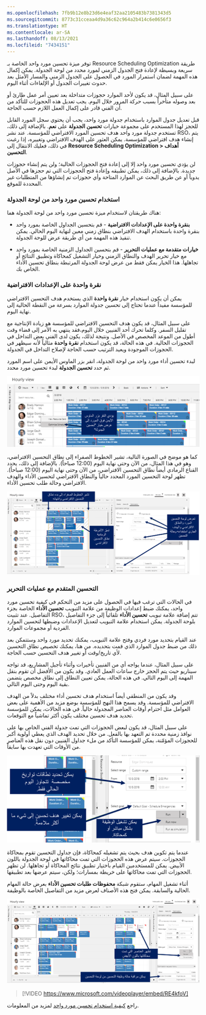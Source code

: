 ```yaml
---
ms.openlocfilehash: 7fb9b12e8b23d6e4eaf32aa2105483b7381343d5
ms.sourcegitcommit: 8773c31cceaa4d9a36c62c964a2b414c6e0656f3
ms.translationtype: HT
ms.contentlocale: ar-SA
ms.lasthandoff: 08/13/2021
ms.locfileid: "7434151"
---
```

توفر ميزة تحسين مورد واحد الخاصة بـ Resource Scheduling Optimization طريقة سريعة وبسيطة لإعادة فتح الجدول الزمني لمورد محدد من لوحة الجدولة. يمكن إكمال هذه المهمة لضمان استمرار المورد في الحصول على الجدول الزمني والمسار الأمثل بعد حدوث تغييرات الجدول أو الإلغاءات أثناء اليوم.

على سبيل المثال، قد يكون لأحد الموارد حجوزات متداخلة بعد تعيين أمر عمل طارئ أو بعد وصوله متأخراً بسبب حركة المرور خلال اليوم. يجب تعديل هذه الحجوزات للتأكد من أن الفني قادر على إكمال العمل اللازم حسب الحاجة.

قبل تعديل جدول الموارد باستخدام جدولة مورد واحد، يجب أن يحتوي سجل المورد القابل للحجز لهذا المستخدم على مجموعة خيارات **تحسين الجدولة** على **نعم**. بالإضافة إلى ذلك، تستخدم جدولة مورد واحد هدف تحسين المورد الافتراضي للمؤسسة. عند نشر RSO، يتم إنشاء هدف افتراضي للمؤسسة. يمكن العثور على الهدف الافتراضي وتغييره، إذا رغبت في ذلك، فعليك الانتقال إلى **Resource Scheduling Optimization > أهداف التحسين**.

لن يؤدي تحسين مورد واحد إلا إلى إعادة فتح الحجوزات الحالية؛ ولن يتم إنشاء حجوزات جديدة. بالإضافة إلى ذلك، يمكن تطبيقه وإعادة فتح الحجوزات التي تم حجزها في الأصل يدوياً أو عن طريق البحث عن الموارد المتاحة وأي حجوزات تم إنشاؤها من المتطلبات غير المحددة للموقع.

### <a name="use-single-resource-optimization-from-the-schedule-board"></a>استخدام تحسين مورد واحد من لوحة الجدولة

هناك طريقتان لاستخدام ميزة تحسين مورد واحد من لوحة الجدولة هما:

-   **بنقرة واحدة على الإعدادات الافتراضية** - قم بتحسين الجداول الخاصة بمورد واحد بنقرة واحدة باستخدام الهدف الافتراضي بنطاق زمني معين لنهاية اليوم الحالي. يمكن تنفيذ هذه المهمة من أي طريقة عرض للوحة الجدولة.

-   **خيارات متقدمة مع عمليات التحرير** - قم بتحسين الجداول الزمنية الخاصة بمورد واحد مع خيار تحرير الهدف والنطاق الزمني وخيار التشغيل كمحاكاة وتطبيق النتائج أو تجاهلها.
    هذا الخيار يمكن فقط من عرض لوحة الجدولة المرتبطة بنطاق تحسين الأداء الخاص بك.

### <a name="one-click-with-defaults"></a>نقرة واحدة على الإعدادات الافتراضية

يمكن أن يكون استخدام خيار **نقرة واحدة** الذي يستخدم هدف التحسين الافتراضي للمؤسسة مفيداً عندما تحتاج إلى تحسين جدولة الموارد بسرعة من النقطة الحالية إلى نهاية اليوم.

على سبيل المثال، قد يكون هدف التحسين الافتراضي للمؤسسة هو زيادة الإنتاجية مع تقليل السفر. وكلما تحرك أحد الفنيين خلال اليوم،فقد ينتهي به الأمر إلى قضاء وقت أطول من الموعد المخصص في الأصل. ونتيجة لذلك، يكون لدى الفني بعض التداخل في الحجوزات الحالية. في هذه الحالة، قد يكون استخدام **نقرة واحدة** مثالياً لأنه سيظهر في الحجوزات الموجودة ويعيد الترتيب حسب الحاجة لإصلاح التداخل في الجدولة.

لبدء تحسين أداء مورد واحد من لوحة الجدولة، انقر بزر الماوس الأيمن على اسم المورد ثم حدد **تحسين الجدولة** لبدء تحسين مورد محدد.

![لقطة شاشة للنقر بزر الماوس الأيمن على اسم المورد مع تحديد تحسين الجدولة.](../media/optimize-schedule.png)

كما هو موضح في الصورة التالية، تشير الخطوط الصفراء إلى نطاق التحسين الافتراضي، وهو في هذا المثال، من الآن وحتى نهاية اليوم (12:00 صباحاً). بالإضافة إلى ذلك، يحدد القناع الرمادي أيضاً نطاق التحسين الافتراضي، من الآن وحتى نهاية اليوم (12:00 صباحاً). تظهر لوحة التحسين المورد المحدد حالياً والنطاق الافتراضي لتحسين الأداء والهدف الافتراضي وحالة طلب تحسين الأداء.

![لقطة شاشة للخطوط الصفراء تحدد نطاق البداية والنهاية، والأشرطة الرمادية التي تميز نطاق التحسين الافتراضي، وإعدادات لوحة التحسين.](../media/default-optimization-range.png)

### <a name="advanced-optimization-with-edits"></a>التحسين المتقدم مع عمليات التحرير

في الحالات التي ترغب فيها في الحصول على مزيد من التحكم في كيفية تحسين مورد واحد، يمكنك ضبط إعدادات الوظيفة من علامة التبويب **تحسين الأداء** الخاصة بجزء التفاصيل. عند تثبيت RSO، تتم إضافة علامة تبويب **تحسين الأداء** تلقائياً إلى جزء التفاصيل بلوحة الجدولة. يمكن استخدام علامة التبويب لتعديل الإعدادات وضبطها لتحسين الموارد الفردية أو مجموعات الموارد.

عند القيام بتحديد مورد فردي وفتح علامة التبويب، يمكنك تحديد مورد واحد وستتمكن بعد ذلك من ضبط جدول الموارد الذي قمت بتحديده. من هنا، يمكنك تخصيص نطاق التحسين لأي تاريخ/وقت أو تغيير هدف التحسين حسب الحاجة.

على سبيل المثال، عندما يواجه أي من الفنيين تأخيرات وأثناء تأجيل المشاريع، قد تواجه سيناريو حيث يتم الحجز خارج ساعات العمل العادي. وقد يكون من الأفضل أن تقوم بنقل المهمة إلى اليوم التالي. في هذه الحالة، يمكن تعيين النطاق إلى نطاق مخصص يتضمن بقية اليوم وحتى اليوم التالي.

وقد يكون من المنطقي أيضاً استخدام هدف تحسين أداء مختلف بدلاً من الهدف الافتراضي للمؤسسة. وقد يسمح هذا النهج للمؤسسة بوضع مزيد من الأهمية على بعض العوامل مثل احترام أوقات العناصر المجدولة حالياً. في هذه الحالات، يمكن للمؤسسة تحديد هدف تحسين مختلف يكون أكثر تماشياً مع التوقعات.

على سبيل المثال، قد يكون لبعض الحجوزات التي تمت جدولة الفني الخاص بها على نوافذ زمنية محددة تم التعهد بها بالفعل. من خلال تحديد الهدف الذي يعطي أولوية أكبر للحجوزات المؤمّنة، يمكن للمؤسسة التأكد من ملء جداول الفنيين دون نقل هذه العناصر من الأوقات التي تعهدت بها سابقاً.

![لقطة شاشة للنطاق الزمني المخصص وهدف التحسين وخيارات التشغيل.](../media/optimization-goal.png)

عندما يتم تكوين هدف بحيث يتم تشغيله كمحاكاة، فإن جداول التحسين تقوم بمحاكاة الحجوزات. سيتم عرض هذه الحجوزات التي تمت محاكاتها في لوحة الجدولة باللون الأبيض. يمكن للمستخدمين القيام باختيار تطبيق نتائج المحاكاة أو تجاهلها. لن تظهر الحجوزات التي تمت محاكاتها على خريطة بمسارات؛ ولكن، سيتم عرضها بعد تطبيقها.

أثناء تشغيل المهام، ستقوم شبكة **محفوظات طلبات تحسين الأداء** بعرض حالة المهام الحالية والسابقة. يمكن فتح هذه الأصناف لعرض مزيد من التفاصيل الخاصة بالوظيفة.

![لقطة شاشة للعناصر التي تمت محاكاتها موضحة باللون الأبيض وحالة وظيفة التحسين في لوحة التحسين.](../media/optimization-requests-history.png)

> [!VIDEO https://www.microsoft.com/videoplayer/embed/RE4kfoV]

راجع [كيفية استخدام تحسين مورد واحد](/dynamics365/customer-engagement/field-service/single-resource-optimization) لمزيد من المعلومات.


